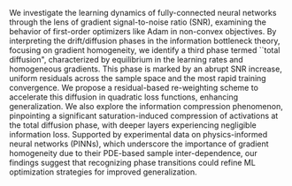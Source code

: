 We investigate the learning dynamics of fully-connected neural networks through the lens of gradient signal-to-noise ratio (SNR), examining the behavior of first-order optimizers like Adam in non-convex objectives. By interpreting the drift/diffusion phases in the information bottleneck theory, focusing on gradient homogeneity, we identify a third phase termed ``total diffusion", characterized by equilibrium in the learning rates and homogeneous gradients. This phase is marked by an abrupt SNR increase, uniform residuals across the sample space and the most rapid training convergence. We propose a residual-based re-weighting scheme to accelerate this diffusion in quadratic loss functions, enhancing generalization. We also explore the information compression phenomenon, pinpointing a significant saturation-induced compression of activations at the total diffusion phase, with deeper layers experiencing negligible information loss. Supported by experimental data on physics-informed neural networks (PINNs), which underscore the importance of gradient homogeneity due to their PDE-based sample inter-dependence, our findings suggest that recognizing phase transitions could refine ML optimization strategies for improved generalization.
